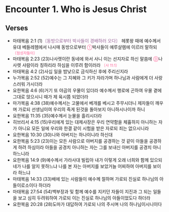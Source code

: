 #  Encounter 1. Who is Jesus Christ

## Verses
- 마태복음 2:1 (1)<FONT COLOR="#996699">〔동방으로부터 박사들이 경배하러 오다〕</FONT> 헤롯왕 때에 예수께서 유대 베들레헴에서 나시매 동방으로부터 <SMALL><FONT COLOR="#FF6095">①</FONT></SMALL>박사들이 예루살렘에 이르러 말하되 <SMALL><FONT COLOR="#FF6095">〔점성자들이〕</FONT></SMALL>
- 마태복음 2:23 (23)나사렛이란 동네에 와서 사니 이는 선지자로 하신 말씀에 <SMALL><FONT COLOR="#FF6095">Ⓓ</FONT></SMALL>나사렛 사람이라 칭하리라 하심을 이루려 함이러라 <SMALL><FONT COLOR="#FF6095">〔사 11:1〕</FONT></SMALL>
- 마태복음 4:2 (2)사십 일을 밤낮으로 금식하신 후에 주리신지라
- 누가복음 2:52 (52)예수는 그 지혜와 그 키가 자라가며 하나님과 사람에게 더 사랑스러워 가시더라
- 요한복음 4:6 (6)거기 또 야곱의 우물이 있더라 예수께서 행로에 곤하여 우물 곁에 그대로 앉으시니 때가 제 육시쯤 되었더라
- 마가복음 4:38 (38)예수께서는 고물에서 베개를 베시고 주무시더니 제자들이 깨우며 가로되 선생님이여 우리의 죽게 된것을 돌아보지 아니하시나이까 하니
- 요한복음 11:35 (35)예수께서 눈물을 흘리시더라
- 히브리서 4:15 (15)우리에게 있는 대제사장은 우리 연약함을 체휼하지 아니하는 자가 아니요 모든 일에 우리와 한결 같이 시험을 받은 자로되 죄는 없으시니라
- 요한복음 10:30 (30)나와 아버지는 하나이니라 하신대
- 요한복음 5:23 (23)이는 모든 사람으로 아버지를 공경하는 것 같이 아들을 공경하게 하려 하심이라 아들을 공경치 아니하는 자는 그를 보내신 아버지를 공경치 아니하느니라
- 요한복음 14:9 (9)예수께서 가라사대 빌립아 내가 이렇게 오래 너희와 함께 있으되 네가 나를 알지 못하느냐 나를 본 자는 아버지를 보았거늘 어찌하여 아버지를 보이라 하느냐
- 마태복음 14:33 (33)배에 있는 사람들이 예수께 절하며 가로되 진실로 하나님의 아들이로소이다 하더라
- 마태복음 27:54 (54)백부장과 및 함께 예수를 지키던 자들이 지진과 그 되는 일들을 보고 심히 두려워하여 가로되 이는 진실로 하나님의 아들이었도다 하더라
- 요한복음 20:28 (28)도마가 대답하여 가로되 나의 주시며 나의 하나님이시니이다
